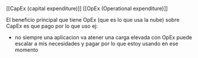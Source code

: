 [[CapEx (capital expenditure)]]
[[OpEx (Operational expenditure)]]

El beneficio principal que tiene OpEx (que es lo que usa la nube) sobre CapEx es que pago por lo que uso ej:
- no siempre una aplicacion va atener una carga elevada con OpEx puede escalar a mis necesidades y pagar por lo que estoy usando en ese momento